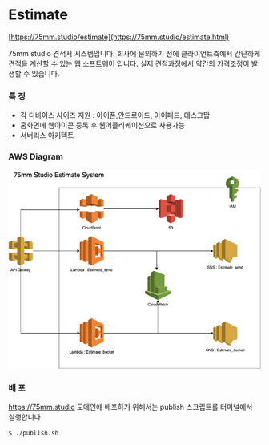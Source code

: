 # Estimate

[https://75mm.studio/estimate](https://75mm.studio/estimate.html)

75mm studio 견적서 시스템입니다.
회사에 문의하기 전에 클라이언트측에서 간단하게 견적을 계산할 수 있는 웹 소프트웨어 입니다.
실제 견적과정에서 약간의 가격조정이 발생할 수 있습니다.

### 특 징
- 각 디바이스 사이즈 지원 : 아이폰,안드로이드, 아이패드, 데스크탑
- 홈화면에 웹아이콘 등록 후 웹어플리케이션으로 사용가능
- 서버리스 아키텍트

### AWS Diagram
![diagram](figures/75mmStudioEstimate.png)

### 배 포
https://75mm.studio 도메인에 배포하기 위해서는 publish 스크립트를 터미널에서 실행합니다.

```
$ ./publish.sh
```
